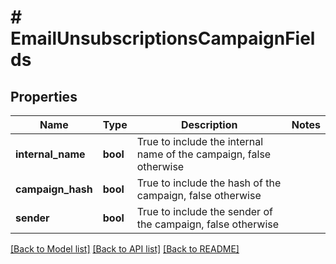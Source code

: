 # # EmailUnsubscriptionsCampaignFields

## Properties

Name | Type | Description | Notes
------------ | ------------- | ------------- | -------------
**internal_name** | **bool** | True to include the internal name of the campaign, false otherwise | 
**campaign_hash** | **bool** | True to include the hash of the campaign, false otherwise | 
**sender** | **bool** | True to include the sender of the campaign, false otherwise | 

[[Back to Model list]](../../README.md#documentation-for-models) [[Back to API list]](../../README.md#documentation-for-api-endpoints) [[Back to README]](../../README.md)



